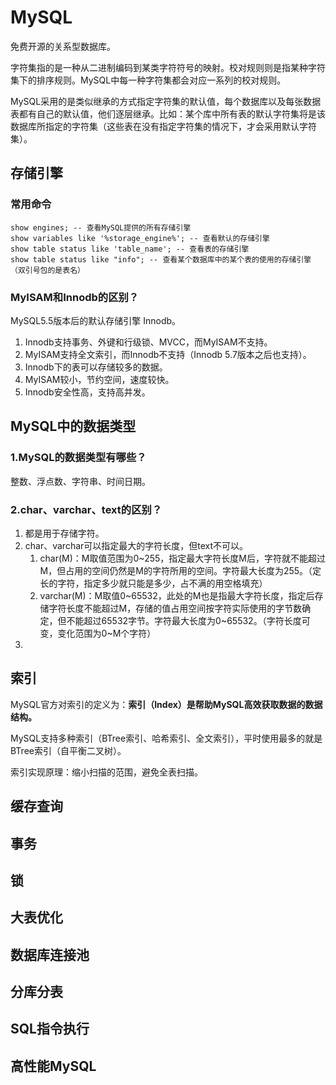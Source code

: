 # MySQL

免费开源的关系型数据库。

字符集指的是一种从二进制编码到某类字符符号的映射。校对规则则是指某种字符集下的排序规则。MySQL中每一种字符集都会对应一系列的校对规则。

MySQL采⽤的是类似继承的⽅式指定字符集的默认值，每个数据库以及每张数据表都有⾃⼰的默认值，他们逐层继承。比如：某个库中所有表的默认字符集将是该数据库所指定的字符集（这些表在没有指定字符集的情况下，才会采⽤默认字符集）。

## 存储引擎

### 常用命令

```mysql
show engines; -- 查看MySQL提供的所有存储引擎
show variables like '%storage_engine%'; -- 查看默认的存储引擎
show table status like 'table_name'; -- 查看表的存储引擎
show table status like "info"; -- 查看某个数据库中的某个表的使用的存储引擎（双引号包的是表名）
```

### MyISAM和Innodb的区别？

MySQL5.5版本后的默认存储引擎 Innodb。

1. Innodb支持事务、外键和行级锁、MVCC，而MyISAM不支持。
2. MyISAM支持全文索引，而Innodb不支持（Innodb 5.7版本之后也支持）。
3. Innodb下的表可以存储较多的数据。
4. MyISAM较小，节约空间，速度较快。
5. Innodb安全性高，支持高并发。



## MySQL中的数据类型

### 1.MySQL的数据类型有哪些？

整数、浮点数、字符串、时间日期。

### 2.char、varchar、text的区别？

1. 都是用于存储字符。
2. char、varchar可以指定最大的字符长度，但text不可以。
   1. char(M)：M取值范围为0~255，指定最大字符长度M后，字符就不能超过M，但占用的空间仍然是M的字符所用的空间。字符最大长度为255。（定长的字符，指定多少就只能是多少，占不满的用空格填充）
   2. varchar(M)：M取值0~65532，此处的M也是指最大字符长度，指定后存储字符长度不能超过M，存储的值占用空间按字符实际使用的字节数确定，但不能超过65532字节。字符最大长度为0~65532。（字符长度可变，变化范围为0~M个字符）
3. 



## 索引

MySQL官方对索引的定义为：**索引（Index）是帮助MySQL高效获取数据的数据结构。**

MySQL支持多种索引（BTree索引、哈希索引、全文索引），平时使用最多的就是BTree索引（自平衡二叉树）。

索引实现原理：缩小扫描的范围，避免全表扫描。







## 缓存查询







## 事务







## 锁





## 大表优化







## 数据库连接池







## 分库分表







## SQL指令执行







## 高性能MySQL







